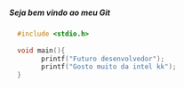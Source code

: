 ##### Seja bem vindo ao meu Git
```C
  #include <stdio.h>
  
  void main(){
        printf("Futuro desenvolvedor");
        printf("Gosto muito da intel kk");
  }
```
